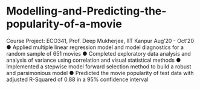 # Modelling-and-Predicting-the-popularity-of-a-movie
Course Project: ECO341, Prof. Deep Mukherjee, IIT Kanpur Aug’20 - Oct’20
● Applied multiple linear regression model and model diagnostics for a random sample of 651 movies
● Completed exploratory data analysis and analysis of variance using correlation and visual statistical methods
● Implemented a stepwise model forward selection method to build a robust and parsimonious model
● Predicted the movie popularity of test data with adjusted R-Squared of 0.88 in a 95% confidence interval
